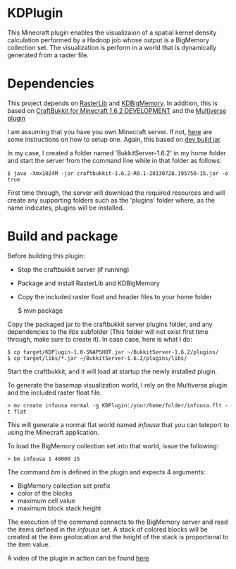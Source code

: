 KDPlugin
========

This Minecraft plugin enables the visualizaion of a spatial kernel density calculation performed by a Hadoop job whose output is a BigMemory collection set.
The visualization is perform in a world that is dynamically generated from a raster file.

# Dependencies

This project depends on [RasterLib](https://github.com/mraad/RasterLib) and [KDBigMemory](https://github.com/mraad/KDBigMemory).
In addition, this is based on [CraftBukkit for Minecraft 1.6.2 DEVELOPMENT](http://dl.bukkit.org/downloads/craftbukkit/list/dev/) and the [Multiverse plugin](http://dev.bukkit.org/bukkit-plugins/multiverse/)

I am assuming that you have you own Minecraft server. If not, [here](http://wiki.bukkit.org/Setting_up_a_server) are some instructions on how to setup one.
Again, this based on [dev build jar](http://dl.bukkit.org/downloads/craftbukkit/list/dev/).

In my case, I created a folder named 'BukkitServer-1.6.2' in my home folder and start the server from the command line while in that folder as follows:

    $ java -Xmx1024M -jar craftbukkit-1.6.2-R0.1-20130728.195750-15.jar -o true

First time through, the server will download the required resources and will create any supporting folders such as the 'plugins' folder where, as the name indicates, plugins will be installed.

# Build and package

Before building this plugin:

- Stop the craftbukkit server (if running)
- Package and install RasterLib and KDBigMemory
- Copy the included raster float and header files to your home folder


    $ mvn package

Copy the packaged jar to the craftbukkit server plugins folder, and any dependencies to the _libs_ subfolder (This folder will not exist first time through, make sure to create it).
In case case, here is what I do:

    $ cp target/KDPlugin-1.0-SNAPSHOT.jar ~/BukkitServer-1.6.2/plugins/
    $ cp target/libs/*.jar ~/BukkitServer-1.6.2/plugins/libs/

Start the craftbukkit, and it will load at startup the newly installed plugin.

To generate the basemap visualization world, I rely on the Multiverse plugin and the included raster float file.

    > mv create infousa normal -g KDPlugin:/your/home/folder/infousa.flt -t flat

This will generate a normal flat world named _infousa_ that you can teleport to using the Minecraft application.

To load the BigMemory collection set into that world, issue the following:

    > bm infousa 1 40000 15

The command _bm_ is defined in the plugin and expects 4 arguments:

- BigMemory collection set prefix
- color of the blocks
- maximum cell value
- maximum block stack height

The execution of the command connects to the BigMemory server and read the items defined in the _infousa_ set.
A stack of colored blocks will be created at the item geolocation and the height of the stack is proportional to the item value.

A video of the plugin in action can be found [here](http://thunderheadxpler.blogspot.com/2013/07/minecraft-gamification-of-bigdata.html)
